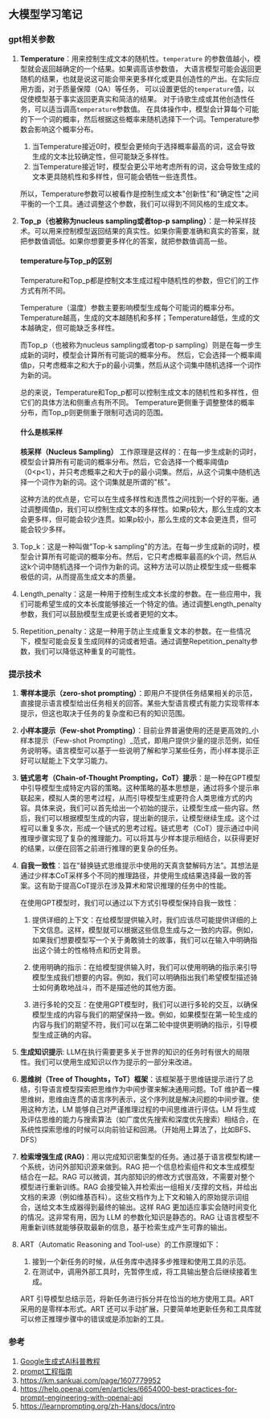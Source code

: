 ## 大模型学习笔记

### gpt相关参数
1. **Temperature**：用来控制生成文本的随机性。`temperature` 的参数值越小，模型就会返回越确定的一个结果。如果调高该参数值，
大语言模型可能会返回更随机的结果，也就是说这可能会带来更多样化或更具创造性的产出。在实际应用方面，对于质量保障（QA）等任务，
可以设置更低的`temperature`值，以促使模型基于事实返回更真实和简洁的结果。 对于诗歌生成或其他创造性任务，可以适当调高`temperature`参数值。
在具体操作中，模型会计算每个可能的下一个词的概率，然后根据这些概率来随机选择下一个词。Temperature参数会影响这个概率分布。
   1. 当Temperature接近0时，模型会更倾向于选择概率最高的词，这会导致生成的文本比较确定性，但可能缺乏多样性。
   2. 当Temperature接近1时，模型会更公平地考虑所有的词，这会导致生成的文本更具随机性和多样性，但可能会牺牲一些连贯性。

    所以，Temperature参数可以被看作是控制生成文本"创新性"和"确定性"之间平衡的一个工具。通过调整这个参数，我们可以得到不同风格的生成文本。

2. **Top_p（也被称为nucleus sampling或者top-p sampling）**：是一种采样技术。可以用来控制模型返回结果的真实性。如果你需要准确和真实的答案，就把参数值调低。如果你想要更多样化的答案，就把参数值调高一些。

    #### temperature与Top_p的区别
    Temperature和Top_p都是控制文本生成过程中随机性的参数，但它们的工作方式有所不同。
    
    Temperature（温度）参数主要影响模型生成每个可能词的概率分布。Temperature越高，生成的文本越随机和多样；Temperature越低，生成的文本越确定，但可能缺乏多样性。
    
    而Top_p（也被称为nucleus sampling或者top-p sampling）则是在每一步生成新的词时，模型会计算所有可能词的概率分布。
    然后，它会选择一个概率阈值p，只考虑概率之和大于p的最小词集，然后从这个词集中随机选择一个词作为新的词。
    
    总的来说，Temperature和Top_p都可以控制生成文本的随机性和多样性，但它们的具体方法和侧重点有所不同。
    Temperature更侧重于调整整体的概率分布，而Top_p则更侧重于限制可选词的范围。
    
    #### 什么是核采样
    **核采样（Nucleus Sampling）** 工作原理是这样的：在每一步生成新的词时，模型会计算所有可能词的概率分布。然后，它会选择一个概率阈值p（0<p<1），并只考虑概率之和大于p的最小词集。然后，从这个词集中随机选择一个词作为新的词。这个词集就是所谓的"核"。
    
    这种方法的优点是，它可以在生成多样性和连贯性之间找到一个好的平衡。通过调整阈值p，我们可以控制生成文本的多样性。如果p较大，那么生成的文本会更多样，但可能会较少连贯。如果p较小，那么生成的文本会更连贯，但可能会较少多样。

3. Top_k：这是一种叫做"Top-k sampling"的方法。在每一步生成新的词时，模型会计算所有可能词的概率分布。然后，它只考虑概率最高的k个词，然后从这k个词中随机选择一个词作为新的词。这种方法可以防止模型生成一些概率极低的词，从而提高生成文本的质量。

4. Length_penalty：这是一种用于控制生成文本长度的参数。在一些应用中，我们可能希望生成的文本长度能够接近一个特定的值。通过调整Length_penalty参数，我们可以鼓励模型生成更长或者更短的文本。

5. Repetition_penalty：这是一种用于防止生成重复文本的参数。在一些情况下，模型可能会反复生成同样的词或者短语。通过调整Repetition_penalty参数，我们可以降低这种重复的可能性。

### 提示技术

1. **零样本提示（zero-shot prompting）**：即用户不提供任务结果相关的示范，直接提示语言模型给出任务相关的回答。某些大型语言模式有能力实现零样本提示，但这也取决于任务的复杂度和已有的知识范围。

2. **小样本提示（Few-shot Prompting）**：目前业界普遍使用的还是更高效的_小样本提示（Few-shot Prompting）_范式，即用户提供少量的提示范例，如任务说明等。语言模型可以基于一些说明了解和学习某些任务，而小样本提示正好可以赋能上下文学习能力。

3. **链式思考（Chain-of-Thought Prompting，CoT）提示**：是一种在GPT模型中引导模型生成特定内容的策略。这种策略的基本思想是，通过将多个提示串联起来，模拟人类的思考过程，从而引导模型生成更符合人类思维方式的内容。具体来说，我们可以首先给出一个初始的提示，让模型生成一些内容。然后，我们可以根据模型生成的内容，提出新的提示，让模型继续生成。这个过程可以重复多次，形成一个链式的思考过程。链式思考（CoT）提示通过中间推理步骤实现了复杂的推理能力。可以将其与少样本提示相结合，以获得更好的结果，以便在回答之前进行推理的更复杂的任务。

4. **自我一致性**：旨在“替换链式思维提示中使用的天真贪婪解码方法”。其想法是通过少样本CoT采样多个不同的推理路径，并使用生成结果选择最一致的答案。这有助于提高CoT提示在涉及算术和常识推理的任务中的性能。

    在使用GPT模型时，我们可以通过以下方式引导模型保持自我一致性：
    
    1. 提供详细的上下文：在给模型提供输入时，我们应该尽可能提供详细的上下文信息。这样，模型就可以根据这些信息生成与之一致的内容。例如，如果我们想要模型写一个关于勇敢骑士的故事，我们可以在输入中明确指出这个骑士的性格特点和历史背景。
    
    2. 使用明确的指示：在给模型提供输入时，我们可以使用明确的指示来引导模型生成我们想要的内容。例如，我们可以明确指出我们希望模型描述骑士如何勇敢地战斗，而不是描述他的其他方面。
    
    3. 进行多轮的交互：在使用GPT模型时，我们可以进行多轮的交互，以确保模型生成的内容与我们的期望保持一致。例如，如果模型在第一轮生成的内容与我们的期望不符，我们可以在第二轮中提供更明确的指示，引导模型生成正确的内容。

5. **生成知识提示**: LLM在执行需要更多关于世界的知识的任务时有很大的局限性。我们可以使用生成知识以作为提示的一部分来改进。

6. **思维树（Tree of Thoughts，ToT）框架**：该框架基于思维链提示进行了总结，引导语言模型探索把思维作为中间步骤来解决通用问题。ToT 维护着一棵思维树，思维由连贯的语言序列表示，这个序列就是解决问题的中间步骤。使用这种方法，LM 能够自己对严谨推理过程的中间思维进行评估。LM 将生成及评估思维的能力与搜索算法（如广度优先搜索和深度优先搜索）相结合，在系统性探索思维的时候可以向前验证和回溯。（开始用上算法了，比如BFS、DFS）

7. **检索增强生成 (RAG)**：用以完成知识密集型的任务。通过基于语言模型构建一个系统，访问外部知识源来做到。RAG 把一个信息检索组件和文本生成模型结合在一起。RAG 可以微调，其内部知识的修改方式很高效，不需要对整个模型进行重新训练。RAG 会接受输入并检索出一组相关/支撑的文档，并给出文档的来源（例如维基百科）。这些文档作为上下文和输入的原始提示词组合，送给文本生成器得到最终的输出。这样 RAG 更加适应事实会随时间变化的情况。这非常有用，因为 LLM 的参数化知识是静态的。RAG 让语言模型不用重新训练就能够获取最新的信息，基于检索生成产生可靠的输出。

8. ART（Automatic Reasoning and Tool-use）的工作原理如下：

   1. 接到一个新任务的时候，从任务库中选择多步推理和使用工具的示范。
   2. 在测试中，调用外部工具时，先暂停生成，将工具输出整合后继续接着生成。
   
   ART 引导模型总结示范，将新任务进行拆分并在恰当的地方使用工具。ART 采用的是零样本形式。ART 还可以手动扩展，只要简单地更新任务和工具库就可以修正推理步骤中的错误或是添加新的工具。


### 参考
1. [Google生成式AI科普教程](https://www.cloudskillsboost.google/journeys/118) 
2. [prompt工程指南](https://www.promptingguide.ai/zh)  
3. https://km.sankuai.com/page/1607779952
4. https://help.openai.com/en/articles/6654000-best-practices-for-prompt-engineering-with-openai-api
5. https://learnprompting.org/zh-Hans/docs/intro
